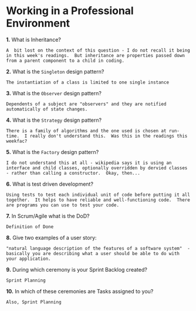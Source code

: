 # Working in a Professional Environment

**1.** What is Inheritance?
<!-- enter you answer in the space below -->
```
A  bit lost on the context of this question - I do not recall it being in this week's readings.  But inheritance are properties passed down from a parent component to a child in coding.  
```
**2.** What is the `Singleton` design pattern?
<!-- enter you answer in the space below -->
```
The instantiation of a class is limited to one single instance
```
**3.** What is the `Observer` design pattern?
<!-- enter you answer in the space below -->
```
Dependents of a subject are "observers" and they are notified automatically of state changes.
```
**4.** What is the `Strategy` design pattern?
<!-- enter you answer in the space below -->
```
There is a family of algorithms and the one used is chosen at run-time.  I really don't understand this.  Was this in the readings this weekfac?
```
**5.** What is the `Factory` design pattern?
<!-- enter you answer in the space below -->
```
I do not understand this at all - wikipedia says it is using an interface and child classes, optionally overridden by dervied classes - rather than calling a constructor.  Okay, then...
```
**6.** What is test driven development?
<!-- enter you answer in the space below -->
```
Using tests to test each individual unit of code before putting it all together.  It helps to have reliable and well-functioning code.  There are programs you can use to test your code.
```
**7.** In Scrum/Agile what is the DoD?
<!-- enter you answer in the space below -->
```
Definition of Done
```
**8.** Give two examples of a user story:
<!-- enter you answer in the space below -->
```
"natural language description of the features of a software system"  - basically you are describing what a user should be able to do with your application.
```
**9.** During which ceremony is your Sprint Backlog created?
<!-- enter you answer in the space below -->
```
Sprint Planning
```
**10.** In which of these ceremonies are Tasks assigned to you?
<!-- enter you answer in the space below -->
```
Also, Sprint Planning
```